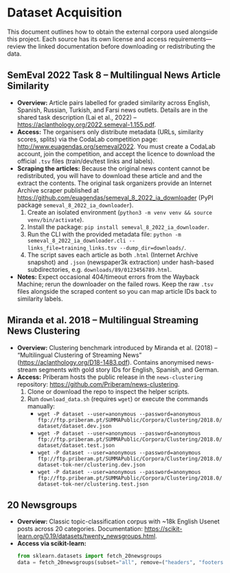 # Dataset Acquisition

This document outlines how to obtain the external corpora used alongside this project. Each source has its own license and access requirements—review the linked documentation before downloading or redistributing the data.

## SemEval 2022 Task 8 – Multilingual News Article Similarity
- **Overview:** Article pairs labelled for graded similarity across English, Spanish, Russian, Turkish, and Farsi news outlets. Details are in the shared task description (Lai et al., 2022) – https://aclanthology.org/2022.semeval-1.155.pdf.
- **Access:** The organisers only distribute metadata (URLs, similarity scores, splits) via the CodaLab competition page: http://www.euagendas.org/semeval2022. You must create a CodaLab account, join the competition, and accept the licence to download the official `.tsv` files (train/dev/test links and labels).
- **Scraping the articles:** Because the original news content cannot be redistributed, you will have to download these article and and the extract the contents. The original task organizers provide an Internet Archive scraper published at https://github.com/euagendas/semeval_8_2022_ia_downloader (PyPI package `semeval_8_2022_ia_downloader`).
  1. Create an isolated environment (`python3 -m venv venv && source venv/bin/activate`).
  2. Install the package: `pip install semeval_8_2022_ia_downloader`.
  3. Run the CLI with the provided metadata file: `python -m semeval_8_2022_ia_downloader.cli --links_file=training_links.tsv --dump_dir=downloads/`.
  4. The script saves each article as both `.html` (Internet Archive snapshot) and `.json` (newspaper3k extraction) under hash-based subdirectories, e.g. `downloads/89/0123456789.html`.
- **Notes:** Expect occasional 404/timeout errors from the Wayback Machine; rerun the downloader on the failed rows. Keep the raw `.tsv` files alongside the scraped content so you can map article IDs back to similarity labels.

## Miranda et al. 2018 – Multilingual Streaming News Clustering
- **Overview:** Clustering benchmark introduced by Miranda et al. (2018) – “Multilingual Clustering of Streaming News” (https://aclanthology.org/D18-1483.pdf). Contains anonymised news-stream segments with gold story IDs for English, Spanish, and German.
- **Access:** Priberam hosts the public release in the `news-clustering` repository: https://github.com/Priberam/news-clustering.
  1. Clone or download the repo to inspect the helper scripts.
  2. Run `download_data.sh` (requires `wget`) or execute the commands manually:
     - `wget -P dataset --user=anonymous --password=anonymous ftp://ftp.priberam.pt/SUMMAPublic/Corpora/Clustering/2018.0/dataset/dataset.dev.json`
     - `wget -P dataset --user=anonymous --password=anonymous ftp://ftp.priberam.pt/SUMMAPublic/Corpora/Clustering/2018.0/dataset/dataset.test.json`
     - `wget -P dataset --user=anonymous --password=anonymous ftp://ftp.priberam.pt/SUMMAPublic/Corpora/Clustering/2018.0/dataset-tok-ner/clustering.dev.json`
     - `wget -P dataset --user=anonymous --password=anonymous ftp://ftp.priberam.pt/SUMMAPublic/Corpora/Clustering/2018.0/dataset-tok-ner/clustering.test.json`

## 20 Newsgroups
- **Overview:** Classic topic-classification corpus with ~18k English Usenet posts across 20 categories. Documentation: https://scikit-learn.org/0.19/datasets/twenty_newsgroups.html.
- **Access via scikit-learn:**
  ```python
  from sklearn.datasets import fetch_20newsgroups
  data = fetch_20newsgroups(subset="all", remove=("headers", "footers", "quotes"), download_if_missing=True)
  ```


